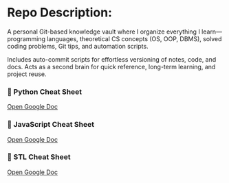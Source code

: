 # Repo Description:
A personal Git-based knowledge vault where I organize everything I learn—programming languages, theoretical CS concepts (OS, OOP, DBMS), solved coding problems, Git tips, and automation scripts.

Includes auto-commit scripts for effortless versioning of notes, code, and docs. Acts as a second brain for quick reference, long-term learning, and project reuse.

### 📄 Python Cheat Sheet
[Open Google Doc](https://docs.google.com/document/d/1sWhFVNz-LXO-51yExTQL3RI_I_aYLdgV-Ox9oNGTBrg/edit?usp=sharing)

### 📄 JavaScript Cheat Sheet
[Open Google Doc](https://docs.google.com/document/d/1hcyZ0kays0wlGoa1d5r7wyKIHnRk0VTfyDOEP_zLI0k/edit?usp=sharing)

### 📄 STL Cheat Sheet
[Open Google Doc](https://docs.google.com/document/d/17YlzPmWVCNC1zHpSc8IJJzgoPnDc6ehyguM-Pj2xTAU/edit?usp=sharing)